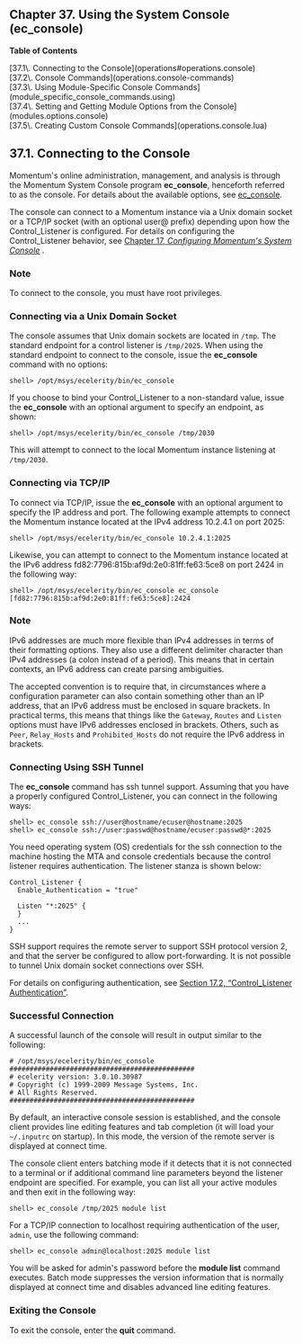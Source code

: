 ## Chapter 37. Using the System Console (ec_console)

**Table of Contents**

<dl class="toc">

<dt>[37.1\. Connecting to the Console](operations#operations.console)</dt>

<dt>[37.2\. Console Commands](operations.console-commands)</dt>

<dt>[37.3\. Using Module-Specific Console Commands](module_specific_console_commands.using)</dt>

<dt>[37.4\. Setting and Getting Module Options from the Console](modules.options.console)</dt>

<dt>[37.5\. Creating Custom Console Commands](operations.console.lua)</dt>

</dl>

## 37.1. Connecting to the Console

Momentum's online administration, management, and analysis is through the Momentum System Console program **ec_console**, henceforth referred to as the console. For details about the available options, see [ec_console](executable.ec_console "ec_console").

The console can connect to a Momentum instance via a Unix domain socket or a TCP/IP socket (with an optional user@ prefix) depending upon how the Control_Listener is configured. For details on configuring the Control_Listener behavior, see [Chapter 17, *Configuring Momentum's System Console*](control_listener "Chapter 17. Configuring Momentum's System Console") .

### Note

To connect to the console, you must have root privileges.

### Connecting via a Unix Domain Socket

The console assumes that Unix domain sockets are located in `/tmp`. The standard endpoint for a control listener is `/tmp/2025`. When using the standard endpoint to connect to the console, issue the **ec_console** command with no options:

`shell> /opt/msys/ecelerity/bin/ec_console`

If you choose to bind your Control_Listener to a non-standard value, issue the **ec_console** with an optional argument to specify an endpoint, as shown:

`shell> /opt/msys/ecelerity/bin/ec_console /tmp/2030`

This will attempt to connect to the local Momentum instance listening at `/tmp/2030`.

### Connecting via TCP/IP

To connect via TCP/IP, issue the **ec_console** with an optional argument to specify the IP address and port. The following example attempts to connect the Momentum instance located at the IPv4 address 10.2.4.1 on port 2025:

`shell> /opt/msys/ecelerity/bin/ec_console 10.2.4.1:2025`

Likewise, you can attempt to connect to the Momentum instance located at the IPv6 address fd82:7796:815b:af9d:2e0:81ff:fe63:5ce8 on port 2424 in the following way:

`shell> /opt/msys/ecelerity/bin/ec_console ec_console [fd82:7796:815b:af9d:2e0:81ff:fe63:5ce8]:2424`
### Note

IPv6 addresses are much more flexible than IPv4 addresses in terms of their formatting options. They also use a different delimiter character than IPv4 addresses (a colon instead of a period). This means that in certain contexts, an IPv6 address can create parsing ambiguities.

The accepted convention is to require that, in circumstances where a configuration parameter can also contain something other than an IP address, that an IPv6 address must be enclosed in square brackets. In practical terms, this means that things like the `Gateway`, `Routes` and `Listen` options must have IPv6 addresses enclosed in brackets. Others, such as `Peer`, `Relay_Hosts` and `Prohibited_Hosts` do not require the IPv6 address in brackets.

### Connecting Using SSH Tunnel

The **ec_console** command has ssh tunnel support. Assuming that you have a properly configured Control_Listener, you can connect in the following ways:

```
shell> ec_console ssh://user@hostname/ecuser@hostname:2025
shell> ec_console ssh://user:passwd@hostname/ecuser:passwd@*:2025
```

You need operating system (OS) credentials for the ssh connection to the machine hosting the MTA and console credentials because the control listener requires authentication. The listener stanza is shown below:

```
Control_Listener {
  Enable_Authentication = "true"

  Listen "*:2025" {
  }
  ...
}
```

SSH support requires the remote server to support SSH protocol version 2, and that the server be configured to allow port-forwarding. It is not possible to tunnel Unix domain socket connections over SSH.

For details on configuring authentication, see [Section 17.2, “Control_Listener Authentication”](control_auth "17.2. Control_Listener Authentication").

### Successful Connection

A successful launch of the console will result in output similar to the following:

```
# /opt/msys/ecelerity/bin/ec_console
##############################################
# ecelerity version: 3.0.10.30987
# Copyright (c) 1999-2009 Message Systems, Inc.
# All Rights Reserved.
##############################################
```

By default, an interactive console session is established, and the console client provides line editing features and tab completion (it will load your `~/.inputrc` on startup). In this mode, the version of the remote server is displayed at connect time.

The console client enters batching mode if it detects that it is not connected to a terminal or if additional command line parameters beyond the listener endpoint are specified. For example, you can list all your active modules and then exit in the following way:

`shell> ec_console /tmp/2025 module list`

For a TCP/IP connection to localhost requiring authentication of the user, `admin`, use the following command:

`shell> ec_console admin@localhost:2025 module list`

You will be asked for admin's password before the **module list**      command executes. Batch mode suppresses the version information that is normally displayed at connect time and disables advanced line editing features.

### Exiting the Console

To exit the console, enter the **quit** command.
